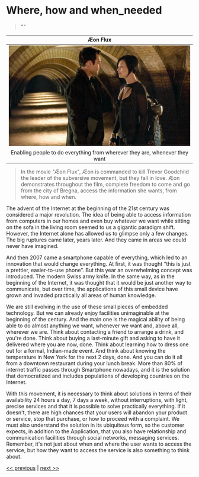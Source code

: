 # Where, how and when_needed

>""

| Æon Flux |
| :---: |
|![](../../images/where_how_and_when_needed.png)|
|Enabling people to do everything from wherever they are, whenever they want|

>In the movie "Æon Flux", Æon is commanded to kill Trevor Goodchild the leader of the subversive movement, but they fall in love. Æon demonstrates throughout the film, complete freedom to come and go from the city of Bregna, access the information she wants, from where, how and when.

The advent of the Internet at the beginning of the 21st century was considered a major revolution. The idea of ​​being able to access information from computers in our homes and even buy whatever we want while sitting on the sofa in the living room seemed to us a gigantic paradigm shift. However, the Internet alone has allowed us to glimpse only a few changes. The big ruptures came later, years later. And they came in areas we could never have imagined.

And then 2007 came a smartphone capable of everything, which led to an innovation that would change everything. At first, it was thought “this is just a prettier, easier-to-use phone”. But this year an overwhelming concept was introduced. The modern Swiss army knife. In the same way, as in the beginning of the Internet, it was thought that it would be just another way to communicate, but over time, the applications of this small device have grown and invaded practically all areas of human knowledge.

We are still evolving in the use of these small pieces of embedded technology. But we can already enjoy facilities unimaginable at the beginning of the century. And the main one is the magical ability of being able to do almost anything we want, whenever we want and, above all, wherever we are. Think about contacting a friend to arrange a drink, and you're done. Think about buying a last-minute gift and asking to have it delivered where you are now, done. Think about learning how to dress one out for a formal, Indian-made event. And think about knowing the temperature in New York for the next 2 days, done. And you can do it all from a downtown restaurant during your lunch break. More than 80% of internet traffic passes through Smartphone nowadays, and it is the solution that democratized and includes populations of developing countries on the Internet.

With this movement, it is necessary to think about solutions in terms of their availability 24 hours a day, 7 days a week, without interruptions, with light, precise services and that it is possible to solve practically everything. If it doesn't, there are high chances that your users will abandon your product or service, stop that purchase, or how to proceed with a complaint. We must also understand the solution in its ubiquitous form, so the customer expects, in addition to the Application, that you also have relationship and communication facilities through social networks, messaging services. Remember, it's not just about when and where the user wants to access the service, but how they want to access the service is also something to think about.

[<< previous](2-the_incredible_machine.md) | [next >>](4-with_your_head_over_the_clouds.md)
